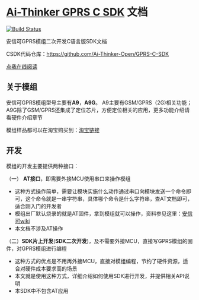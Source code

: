 [Ai-Thinker GPRS C SDK](https://github.com/Ai-Thinker-Open/GPRS-C-SDK) 文档
======

[![Build Status](https://travis-ci.org/Ai-Thinker-Open/GPRS_C_SDK_DOC.svg?branch=en)](https://travis-ci.org/Ai-Thinker-Open/GPRS_C_SDK_DOC)

安信可GPRS模组二次开发C语言版SDK文档

CSDK代码仓库：https://github.com/Ai-Thinker-Open/GPRS-C-SDK

[点我在线阅读](https://ai-thinker-open.github.io/GPRS_C_SDK_DOC/zh)


## 关于模组

安信可GPRS模组型号主要有**A9**，**A9G**。
A9主要有GSM/GPRS（2G)相关功能；A9G除了GSM/GPRS还集成了定位芯片，方便定位相关的应用，更多功能介绍请看硬件介绍章节

模组样品都可以在淘宝购买到：[淘宝链接](https://anxinke.taobao.com/category-1303500786.htm?spm=2013.1.w5002-16491372996.5.3c354c53OwDR7Y&search=y&catName=GPRS%C4%A3%D7%E9%C7%F8)

## 开发

模组的开发主要提供两种接口：

（一） **AT接口**，即需要外接MCU使用串口来操作模组
   * 这种方式操作简单，需要让模块实施什么动作通过串口向模块发送一个命令即可，这个命令就是一串字符串，具体哪个命令是什么字符串，查AT文档即可，适合刚入门的开发者
   * 模组出厂默认烧录的就是AT固件，拿到模组就可以操作，资料参见这里：[安信可wiki](http://wiki.ai-thinker.com/gprs)
   * 本文档不涉及AT操作

（二）**SDK片上开发**(**SDK二次开发**)，及不需要外接MCU，直接写GPRS模组的固件，对GPRS模组进行编程
   * 这种方式的优点是不用再外接MCU，直接对模组编程，节约了硬件资源，适合对硬件成本要求高的场景
   * 本文就是使用这种方式，详细介绍如何使用SDK进行开发，并提供相关API说明
   * 本SDK中不包含AT应用